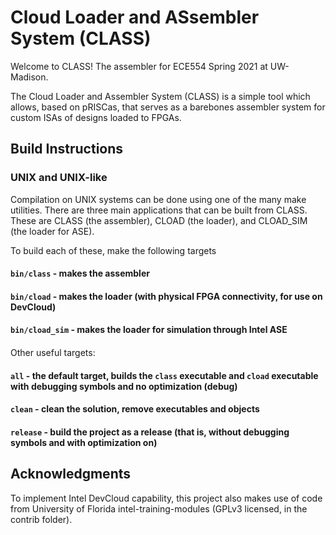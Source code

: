 # Cloud Loader and ASsembler System (CLASS)
Welcome to CLASS! The assembler for ECE554 Spring 2021 at UW-Madison.

The Cloud Loader and Assembler System (CLASS) is a simple tool which allows, based on pRISCas,
that serves as a barebones assembler system for custom ISAs of designs loaded to FPGAs.

## Build Instructions
### UNIX and UNIX-like
Compilation on UNIX systems can be done using one of the many make utilities. There are three main applications that can be built from CLASS. These are CLASS (the assembler),
CLOAD (the loader), and CLOAD\_SIM (the loader for ASE).

To build each of these, make the following targets

#### `bin/class` - makes the assembler
#### `bin/cload` - makes the loader (with physical FPGA connectivity, for use on DevCloud)
#### `bin/cload_sim` - makes  the loader for simulation through Intel ASE

####
Other useful targets:
#### `all` - the default target, builds the `class` executable and `cload` executable with debugging symbols and no optimization (debug)
#### `clean` - clean the solution, remove executables and objects
#### `release` - build the project as a release (that is, without debugging symbols and with optimization on)

## Acknowledgments
To implement Intel DevCloud capability, this project also makes use of code from University of Florida intel-training-modules (GPLv3 licensed, in the contrib folder).

